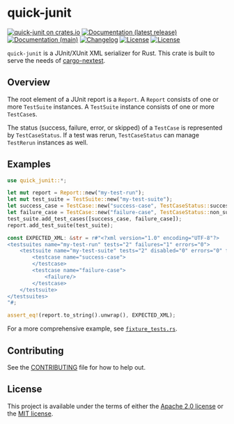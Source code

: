 # quick-junit

[![quick-junit on crates.io](https://img.shields.io/crates/v/quick-junit)](https://crates.io/crates/quick-junit)
[![Documentation (latest release)](https://img.shields.io/badge/docs-latest-brightgreen.svg)](https://docs.rs/quick-junit/)
[![Documentation (main)](https://img.shields.io/badge/docs-main-purple)](https://diem.github.io/diem-devtools/rustdoc/quick_junit/)
[![Changelog](https://img.shields.io/badge/changelog-latest-blue)](CHANGELOG.md)
[![License](https://img.shields.io/badge/license-Apache-green.svg)](LICENSE-APACHE)
[![License](https://img.shields.io/badge/license-MIT-green.svg)](LICENSE-MIT)

`quick-junit` is a JUnit/XUnit XML serializer for Rust. This crate is built to serve the needs
of [cargo-nextest](docs.rs/cargo-nextest).

## Overview

The root element of a JUnit report is a `Report`. A `Report` consists of one or more
`TestSuite` instances. A `TestSuite` instance consists of one or more `TestCase`s.

The status (success, failure, error, or skipped) of a `TestCase` is represented by `TestCaseStatus`.
If a test was rerun, `TestCaseStatus` can manage `TestRerun` instances as well.

## Examples

```rust
use quick_junit::*;

let mut report = Report::new("my-test-run");
let mut test_suite = TestSuite::new("my-test-suite");
let success_case = TestCase::new("success-case", TestCaseStatus::success());
let failure_case = TestCase::new("failure-case", TestCaseStatus::non_success(NonSuccessKind::Failure));
test_suite.add_test_cases([success_case, failure_case]);
report.add_test_suite(test_suite);

const EXPECTED_XML: &str = r#"<?xml version="1.0" encoding="UTF-8"?>
<testsuites name="my-test-run" tests="2" failures="1" errors="0">
    <testsuite name="my-test-suite" tests="2" disabled="0" errors="0" failures="1">
        <testcase name="success-case">
        </testcase>
        <testcase name="failure-case">
            <failure/>
        </testcase>
    </testsuite>
</testsuites>
"#;

assert_eq!(report.to_string().unwrap(), EXPECTED_XML);
```

For a more comprehensive example, see
[`fixture_tests.rs`](https://github.com/diem/diem-devtools/blob/main/quick-junit/tests/fixture_tests.rs).

## Contributing

See the [CONTRIBUTING](CONTRIBUTING.md) file for how to help out.

## License

This project is available under the terms of either the [Apache 2.0 license](LICENSE-APACHE) or the [MIT
license](LICENSE-MIT).

<!--
README.md is generated from README.tpl by cargo readme. To regenerate, run from the repository root:

./scripts/regenerate-readmes.sh
-->
